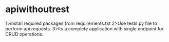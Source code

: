 # apiwithoutrest
1>install required packages from requirements.txt
2>Use tests.py file to perform api requests.
3>Its a complete application with single endpoint for CRUD operations.
